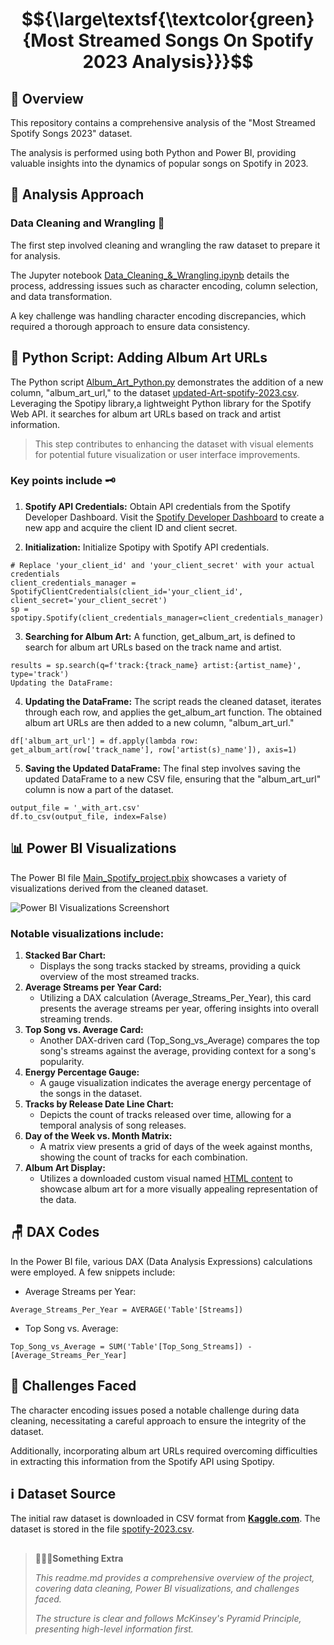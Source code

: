 # $${\large\textsf{\textcolor{green}{Most Streamed Songs On Spotify 2023 Analysis}}}$$

## 📝 **Overview**
This repository contains a comprehensive analysis of the "Most Streamed Spotify Songs 2023" dataset.

The analysis is performed using both Python and Power BI, providing valuable insights into the dynamics of popular songs on Spotify in 2023.

## 🧠 **Analysis Approach**

### Data Cleaning and Wrangling 🧹
The first step involved cleaning and wrangling the raw dataset to prepare it for analysis. 

The Jupyter notebook [Data_Cleaning_&_Wrangling.ipynb](Data_Cleaning_&_Wrangling.ipynb) details the process, addressing issues such as character encoding, column selection, and data transformation.

A key challenge was handling character encoding discrepancies, which required a thorough approach to ensure data consistency.

## 🐍 **Python Script: Adding Album Art URLs**
The Python script [Album_Art_Python.py](Album_Art_Python.py) demonstrates the addition of a new column, "album_art_url," to the dataset [updated-Art-spotify-2023.csv](updated-Art-spotify-2023.csv). Leveraging the Spotipy library,a lightweight Python library for the Spotify Web API. it searches for album art URLs based on track and artist information. 
> This step contributes to enhancing the dataset with visual elements for potential future visualization or user interface improvements.

### Key points include 🗝️

1. **Spotify API Credentials:**
Obtain API credentials from the Spotify Developer Dashboard.
Visit the [Spotify Developer Dashboard](https://developer.spotify.com/) to create a new app and acquire the client ID and client secret.

2. **Initialization:**
Initialize Spotipy with Spotify API credentials.

```
# Replace 'your_client_id' and 'your_client_secret' with your actual credentials
client_credentials_manager = SpotifyClientCredentials(client_id='your_client_id', client_secret='your_client_secret')
sp = spotipy.Spotify(client_credentials_manager=client_credentials_manager)
```

3. **Searching for Album Art:**
A function, get_album_art, is defined to search for album art URLs based on the track name and artist.

```
results = sp.search(q=f'track:{track_name} artist:{artist_name}', type='track')
Updating the DataFrame:
```
4. **Updating the DataFrame:** 
The script reads the cleaned dataset, iterates through each row, and applies the get_album_art function. The obtained album art URLs are then added to a new column, "album_art_url."

```
df['album_art_url'] = df.apply(lambda row: get_album_art(row['track_name'], row['artist(s)_name']), axis=1)
```

5. **Saving the Updated DataFrame:** 
The final step involves saving the updated DataFrame to a new CSV file, ensuring that the "album_art_url" column is now a part of the dataset.

```
output_file = '_with_art.csv'
df.to_csv(output_file, index=False)
```

## 📊 **Power BI Visualizations**

The Power BI file [Main_Spotify_project.pbix](Main_Spotify_project.pbix) showcases a variety of visualizations derived from the cleaned dataset. 

![Power BI Visualizations Screenshort](https://github.com/5umit-chandra/Spotify_most.streamed.songs-2023_EDA/assets/154830809/973cb072-df36-4a9f-b66c-091e17a975ba)

### Notable visualizations include: 

1. **Stacked Bar Chart:**
   - Displays the song tracks stacked by streams, providing a quick overview of the most streamed tracks.
2. **Average Streams per Year Card:**
   - Utilizing a DAX calculation (Average_Streams_Per_Year), this card presents the average streams per year, offering insights into overall streaming trends.
3. **Top Song vs. Average Card:**
   - Another DAX-driven card (Top_Song_vs_Average) compares the top song's streams against the average, providing context for a song's popularity.
4. **Energy Percentage Gauge:**
   - A gauge visualization indicates the average energy percentage of the songs in the dataset.
5. **Tracks by Release Date Line Chart:**
   - Depicts the count of tracks released over time, allowing for a temporal analysis of song releases.
6. **Day of the Week vs. Month Matrix:**
   - A matrix view presents a grid of days of the week against months, showing the count of tracks for each combination.
7. **Album Art Display:**
   - Utilizes a downloaded custom visual named [HTML content](https://appsource.microsoft.com/en-us/product/power-bi-visuals/wa200001930?tab=overview) to showcase album art for a more visually appealing representation of the data.

## 🪑 **DAX Codes**
In the Power BI file, various DAX (Data Analysis Expressions) calculations were employed. A few snippets include:

- Average Streams per Year:

`Average_Streams_Per_Year = AVERAGE('Table'[Streams])`
- Top Song vs. Average:

`Top_Song_vs_Average = SUM('Table'[Top_Song_Streams]) - [Average_Streams_Per_Year]`

## 🎯 **Challenges Faced**
The character encoding issues posed a notable challenge during data cleaning, necessitating a careful approach to ensure the integrity of the dataset.

Additionally, incorporating album art URLs required overcoming difficulties in extracting this information from the Spotify API using Spotipy.

## ℹ️ **Dataset Source**
The initial raw dataset is downloaded in CSV format from **[Kaggle.com](https://www.kaggle.com/)**. The dataset is stored in the file [spotify-2023.csv](spotify-2023.csv).


##   
> 💁🏻‍♂️**Something Extra**
> 
>*This readme.md provides a comprehensive overview of the project, covering data cleaning, Power BI visualizations, and challenges faced.*
>
>*The structure is clear and follows McKinsey's Pyramid Principle, presenting high-level information first.*
